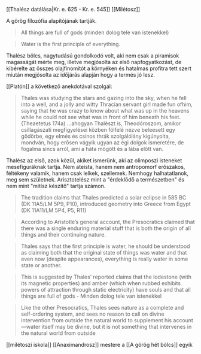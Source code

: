 [[Thalész datálása|Kr. e. 625 - Kr. e. 545]] [[Milétosz]]

A görög filozófia alapítójának tartják.
> All things are full of gods (minden dolog tele van istenekkel)

> Water is the first principle of everything.

Thalész bölcs, nagytudású gondolkodó volt, aki nem csak a piramisok magasságát mérte meg, illetve megjósolta az első napfogyatkozást, de kibérelte az összes olajfinomítót a környéken és hatalmas profitra tett szert miután megjósolta az időjárás alapján hogy a termés jó lesz.

[[Platón]] a következő anekdotával szolgál: 
>Thales was studying the stars and gazing into the sky, when he fell into a well, and a jolly and witty Thracian servant girl made fun ofhim, saying that he was crazy to know about what was up in the heavens while he could not see what was in front of him beneath his feet. (Theaetetus 174a)
>...ahogyan Thalészt is, Theodóroszom, amikor csillagászati megfigyelései közben fölfelé nézve beleesett egy gödörbe, egy elmés és csinos thrák szolgálólány kigúnyolta, mondván, hogy erősen vágyik ugyan az égi dolgok ismeretére, de fogalma sincs arról, ami a háta mögött és a lába előtt van.

Thalész az első, azok közül, akiket ismerünk, aki az olimposzi isteneket mesefiguráknak tartja. Nem ateista, hanem nem antropomorf erőszakos, féltékeny valamik, hanem csak lelkek, szellemek. Nemhogy halhatatlanok, meg sem születnek. Arisztotelész mint a "érdeklődő a természetben" és nem mint "mitísz készítő" tartja számon.

> The tradition claims that Thales predicted a solar eclipse in 585 BC (DK 11A5/LM 5P9, P10), introduced geometry into Greece from Egypt (DK 11A11/LM 5P4, P5, R11)

> According to Aristotle’s general account, the Presocratics claimed that there was a single enduring material stuff that is both the origin of all things and their continuing nature.

> Thales says that the first principle is water, he should be understood as claiming both that the original state of things was water and that even now (despite appearances), everything is really water in some state or another.

>  This is suggested by Thales’ reported claims that the lodestone (with its magnetic properties) and amber (which when rubbed exhibits powers of attraction through static electricity) have souls and that all things are full of gods - Minden dolog tele van istenekkel

> Like the other Presocratics, Thales sees nature as a complete and self-ordering system, and sees no reason to call on divine intervention from outside the natural world to supplement his account—water itself may be divine, but it is not something that intervenes in the natural world from outside

[[milétoszi iskola]] [[Anaximandrosz]] mestere a [[A görög hét bölcs]] egyik